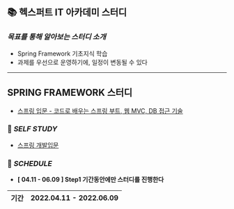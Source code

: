 ## 📚 헥스퍼트 IT 아카데미 스터디

### ***목표를 통해 알아보는 스터디 소개***
  - Spring Framework 기초지식 학습
  - 과제를 우선으로 운영하기에, 일정이 변동될 수 있다

---

## SPRING FRAMEWORK 스터디

- [스프링 입문 - 코드로 배우는 스프링 부트, 웹 MVC, DB 접근 기술](https://www.inflearn.com/course/%EC%8A%A4%ED%94%84%EB%A7%81-%EC%9E%85%EB%AC%B8-%EC%8A%A4%ED%94%84%EB%A7%81%EB%B6%80%ED%8A%B8) 

### 📘 ***SELF STUDY***
  
- [스프링 개발입문](https://github.com/Jinuk93/TIL/blob/master/Spring/Spring%20Introduction/README.md)

### 📅 ***SCHEDULE***

- **[ 04.11 - 06.09 ] Step1 기간동안에만 스터디를 진행한다**

|기간|2022.04.11 - 2022.06.09|
|---|---|
